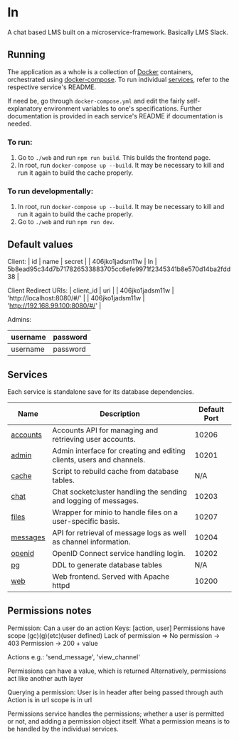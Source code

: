 # ln
A chat based LMS built on a microservice-framework. Basically LMS Slack.

## Running

The application as a whole is a collection of [Docker](https://www.docker.com/) containers, orchestrated using [docker-compose](https://docs.docker.com/compose/). To run individual [services](#services), refer to the respective service's README.

If need be, go through ```docker-compose.yml``` and edit the fairly self-explanatory environment variables to one's specifications. Further documentation is provided in each service's README if documentation is needed.

### To run:

1. Go to ```./web``` and run ```npm run build```. This builds the frontend page.
2. In root, run ```docker-compose up --build```. It may be necessary to kill and run it again to build the cache properly.

### To run developmentally:

1. In root, run ```docker-compose up --build```. It may be necessary to kill and run it again to build the cache properly.
2. Go to ```./web``` and run ```npm run dev```.

## Default values

Client:
| id | name | secret |
| 406jko1jadsm11w | ln | 5b8ead95c34d7b717826533883705cc6efe9971f2345341b8e570d14ba2fdd38 |

Client Redirect URIs:
| client_id | uri |
| 406jko1jadsm11w | 'http://localhost:8080/#/' |
| 406jko1jadsm11w | 'http://192.168.99.100:8080/#/' |

Admins:

| username | password |
| -------- | -------- |
| username | password |

## Services

Each service is standalone save for its database dependencies.

| Name | Description | Default Port |
| ---- | ----------- | ------------ |
| [accounts](./accounts/README.md) | Accounts API for managing and retrieving user accounts. | 10206
| [admin](./admin/README.md) | Admin interface for creating and editing clients, users and channels. | 10201 |
| [cache](./cache/README.md) | Script to rebuild cache from database tables. | N/A |
| [chat](./chat/README.md) | Chat socketcluster handling the sending and logging of messages. | 10203 |
| [files](./files/README.md) | Wrapper for minio to handle files on a user-specific basis. | 10207 |
| [messages](./messages/README.md) | API for retrieval of message logs as well as channel information. | 10204 |
| [openid](./openid/README.md) | OpenID Connect service handling login. | 10202 |
| [pg](./pg/README.md) | DDL to generate database tables | N/A |
| [web](./web/README/md) | Web frontend. Served with Apache httpd | 10200 |

## Permissions notes

Permission: Can a user do an action
Keys: [action, user]
Permissions have scope (gc)(g)(etc)(user defined)
Lack of permission => No permission -> 403
Permission -> 200 + value

Actions e.g.: 'send_message', 'view_channel'

Permissions can have a value, which is returned
Alternatively, permissions act like another auth layer

Querying a permission:
User is in header after being passed through auth
Action is in url
scope is in url

Permissions service handles the permissions; whether a user is permitted or not, and adding a permission object itself.
What a permission means is to be handled by the individual services.
